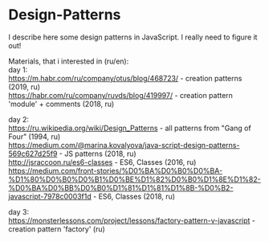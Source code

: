 # Design-Patterns
I describe here some design patterns in JavaScript. I really need to figure it out!  
  
Materials, that i interested in (ru/en):   
day 1:  
https://m.habr.com/ru/company/otus/blog/468723/ - creation patterns (2019, ru)   
https://habr.com/ru/company/ruvds/blog/419997/ - creation pattern 'module' + comments (2018, ru)    
  
day 2:  
https://ru.wikipedia.org/wiki/Design_Patterns - all patterns from "Gang of Four" (1994, ru)  
https://medium.com/@marina.kovalyova/java-script-design-patterns-569c627d25f9 - JS patterns (2018, ru)   
http://jsraccoon.ru/es6-classes - ES6, Classes (2016, ru)  
https://medium.com/front-stories/%D0%BA%D0%B0%D0%BA-%D1%80%D0%B0%D0%B1%D0%BE%D1%82%D0%B0%D1%8E%D1%82-%D0%BA%D0%BB%D0%B0%D1%81%D1%81%D1%8B-%D0%B2-javascript-7978c0003f1d - ES6, Classes (2018, ru)  

day 3:  
https://monsterlessons.com/project/lessons/factory-pattern-v-javascript - creation pattern 'factory' (ru)
